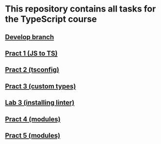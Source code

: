 # This repository contains all tasks for the TypeScript course

## [Develop branch](https://github.com/Divam-dev/TS-All-Tasks/tree/develop)

## [Pract 1 (JS to TS)](https://github.com/Divam-dev/TS-All-Tasks/tree/feature/pr-1)

## [Pract 2 (tsconfig)](https://github.com/Divam-dev/TS-All-Tasks/tree/feature/pr-2)

## [Pract 3 (custom types)](https://github.com/Divam-dev/TS-All-Tasks/tree/feature/pr-3)

## [Lab 3 (installing linter)](https://github.com/Divam-dev/TS-All-Tasks/tree/feature/lb-3)

## [Pract 4 (modules)](https://github.com/Divam-dev/TS-All-Tasks/tree/feature/pr-4)

## [Pract 5 (modules)](https://github.com/Divam-dev/TS-All-Tasks/tree/feature/pr-5)
